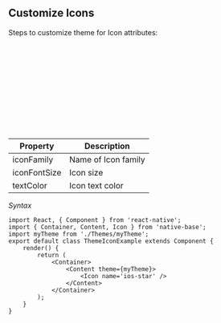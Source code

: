 ## Customize Icons

Steps to customize theme for Icon attributes:
<br />


<table>
  <thead>
    <tr style="border-style: hidden">
      <th style="border-style: hidden"><div style="background: url(https://docs.nativebase.io/docs/assets/iphone.png) no-repeat; padding: 63px 20px 100px 18px; width: 292px"><img src="{{('https://docs.nativebase.io/docs/assets/ios/guide/theme-icon.png')}}" alt="" /></div></th>
    </tr>
  </thead>
</table>

<table class = "table table-hover" style="width: 75%; ">
        <thead>
            <tr>
                <th>Property</th>
                <th>Description</th>
            </tr>
        </thead>
        <tbody>
            <tr>
                <td>iconFamily</td>
                <td>Name of Icon family</td>
            </tr>
            <tr>
                <td>iconFontSize</td>
                <td>Icon size</td>
            </tr>
            <tr>
                <td>textColor</td>
                <td>Icon text color</td>
            </tr>
        </tbody>
    </table>


*Syntax*

<pre class="line-numbers"><code class="language-jsx">import React, { Component } from 'react-native';
import { Container, Content, Icon } from 'native-base';
import myTheme from './Themes/myTheme';
export default class ThemeIconExample extends Component {
    render() {
        return (
            &lt;Container>
                &lt;Content theme={myTheme}>
                    &lt;Icon name='ios-star' />
                &lt;/Content>
            &lt;/Container>
        );
    }
}</code></pre>
